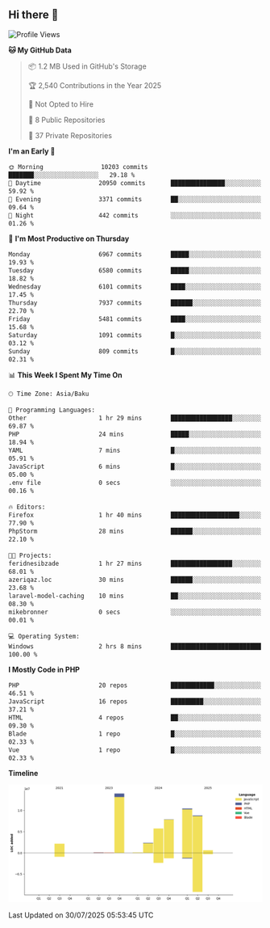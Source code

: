 ## Hi there 👋

<!--START_SECTION:waka-->
![Profile Views](http://img.shields.io/badge/Profile%20Views-0-blue)

**🐱 My GitHub Data** 

> 📦 1.2 MB Used in GitHub's Storage 
 > 
> 🏆 2,540 Contributions in the Year 2025
 > 
> 🚫 Not Opted to Hire
 > 
> 📜 8 Public Repositories 
 > 
> 🔑 37 Private Repositories 
 > 
**I'm an Early 🐤** 

```text
🌞 Morning                10203 commits       ███████░░░░░░░░░░░░░░░░░░   29.18 % 
🌆 Daytime                20950 commits       ███████████████░░░░░░░░░░   59.92 % 
🌃 Evening                3371 commits        ██░░░░░░░░░░░░░░░░░░░░░░░   09.64 % 
🌙 Night                  442 commits         ░░░░░░░░░░░░░░░░░░░░░░░░░   01.26 % 
```
📅 **I'm Most Productive on Thursday** 

```text
Monday                   6967 commits        █████░░░░░░░░░░░░░░░░░░░░   19.93 % 
Tuesday                  6580 commits        █████░░░░░░░░░░░░░░░░░░░░   18.82 % 
Wednesday                6101 commits        ████░░░░░░░░░░░░░░░░░░░░░   17.45 % 
Thursday                 7937 commits        ██████░░░░░░░░░░░░░░░░░░░   22.70 % 
Friday                   5481 commits        ████░░░░░░░░░░░░░░░░░░░░░   15.68 % 
Saturday                 1091 commits        █░░░░░░░░░░░░░░░░░░░░░░░░   03.12 % 
Sunday                   809 commits         █░░░░░░░░░░░░░░░░░░░░░░░░   02.31 % 
```


📊 **This Week I Spent My Time On** 

```text
🕑︎ Time Zone: Asia/Baku

💬 Programming Languages: 
Other                    1 hr 29 mins        █████████████████░░░░░░░░   69.87 % 
PHP                      24 mins             █████░░░░░░░░░░░░░░░░░░░░   18.94 % 
YAML                     7 mins              █░░░░░░░░░░░░░░░░░░░░░░░░   05.91 % 
JavaScript               6 mins              █░░░░░░░░░░░░░░░░░░░░░░░░   05.00 % 
.env file                0 secs              ░░░░░░░░░░░░░░░░░░░░░░░░░   00.16 % 

🔥 Editors: 
Firefox                  1 hr 40 mins        ███████████████████░░░░░░   77.90 % 
PhpStorm                 28 mins             ██████░░░░░░░░░░░░░░░░░░░   22.10 % 

🐱‍💻 Projects: 
feridnesibzade           1 hr 27 mins        █████████████████░░░░░░░░   68.01 % 
azeriqaz.loc             30 mins             ██████░░░░░░░░░░░░░░░░░░░   23.68 % 
laravel-model-caching    10 mins             ██░░░░░░░░░░░░░░░░░░░░░░░   08.30 % 
mikebronner              0 secs              ░░░░░░░░░░░░░░░░░░░░░░░░░   00.01 % 

💻 Operating System: 
Windows                  2 hrs 8 mins        █████████████████████████   100.00 % 
```

**I Mostly Code in PHP** 

```text
PHP                      20 repos            ████████████░░░░░░░░░░░░░   46.51 % 
JavaScript               16 repos            █████████░░░░░░░░░░░░░░░░   37.21 % 
HTML                     4 repos             ██░░░░░░░░░░░░░░░░░░░░░░░   09.30 % 
Blade                    1 repo              █░░░░░░░░░░░░░░░░░░░░░░░░   02.33 % 
Vue                      1 repo              █░░░░░░░░░░░░░░░░░░░░░░░░   02.33 % 
```



**Timeline**

![Lines of Code chart](https://raw.githubusercontent.com/feridnesibzade/feridnesibzade/main/assets/bar_graph.png)


 Last Updated on 30/07/2025 05:53:45 UTC
<!--END_SECTION:waka-->
